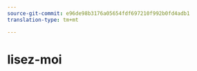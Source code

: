 ```yaml
---
source-git-commit: e96de98b3176a05654fdf697210f992b0fd4adb1
translation-type: tm+mt

---
```

# lisez-moi

